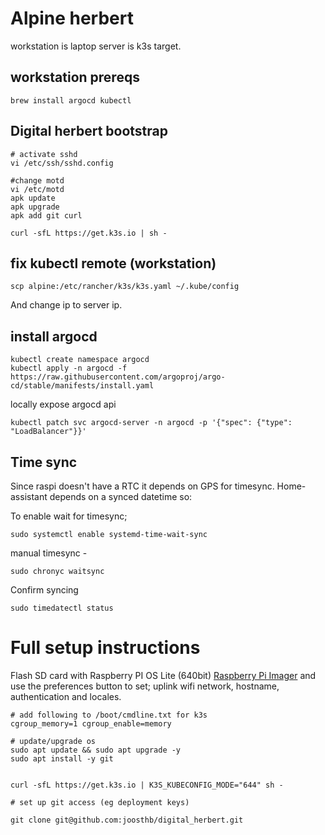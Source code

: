 # Alpine herbert
workstation is laptop
server is k3s target.

## workstation prereqs
```brew install argocd kubectl```

## Digital herbert bootstrap

```
# activate sshd
vi /etc/ssh/sshd.config

#change motd
vi /etc/motd
apk update
apk upgrade
apk add git curl

curl -sfL https://get.k3s.io | sh -
```
## fix kubectl remote (workstation)
```
scp alpine:/etc/rancher/k3s/k3s.yaml ~/.kube/config
```
And change ip to server ip.

## install argocd

```
kubectl create namespace argocd
kubectl apply -n argocd -f https://raw.githubusercontent.com/argoproj/argo-cd/stable/manifests/install.yaml
```

locally expose argocd api

```
kubectl patch svc argocd-server -n argocd -p '{"spec": {"type": "LoadBalancer"}}'
```

## Time sync


Since raspi doesn't have a RTC it depends on GPS for timesync. Home-assistant depends on a synced datetime so:

To enable wait for timesync;
```
sudo systemctl enable systemd-time-wait-sync
```

manual timesync - 

```
sudo chronyc waitsync
```

Confirm syncing
```
sudo timedatectl status
```

# Full setup instructions
Flash SD card with Raspberry PI OS Lite (640bit) [Raspberry Pi Imager](https://www.raspberrypi.com/software/) and use the preferences button to set; uplink wifi network, hostname, authentication and locales.

```
# add following to /boot/cmdline.txt for k3s
cgroup_memory=1 cgroup_enable=memory

# update/upgrade os
sudo apt update && sudo apt upgrade -y
sudo apt install -y git


curl -sfL https://get.k3s.io | K3S_KUBECONFIG_MODE="644" sh -

# set up git access (eg deployment keys)

git clone git@github.com:joosthb/digital_herbert.git


```
